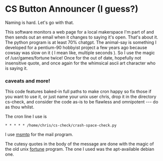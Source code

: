# CS Button Announcer (I guess?)

Naming is hard. Let's go with that.

This software monitors a web page for a local makerspace I'm part of and then sends out an email when it changes to saying it's open. That's about it.
The python program is at least 70% chatgpt. The animal-say is something I developed for a pentium-90 hobbyist project a few years ago because cowsay was slow on it ( I mean like, multiple seconds ). So I use the magic of /usr/games/fortune twice! Once for the out of date, hopefully not insensitive quote, and once again for the whimsical ascii art character who is saying it.

### caveats and more!

This code features baked-in full paths to make cron happy so fix those if you want to use it, or just name your unix user chris, drop it in the directory cs-check, and consider the code as-is to be flawless and omnipotent --- do as thou whilst.

The cron line I use is
```
* * * * * /home/chris/cs-check/crash-space-check.py
```

I use [msmtp](https://marlam.de/msmtp/) for the mail program. 

The cutesy quotes in the body of the message are done with the magic of the old unix [fortune](https://en.wikipedia.org/wiki/Fortune_(Unix)) program. The one I used was the apt-available debian one.
